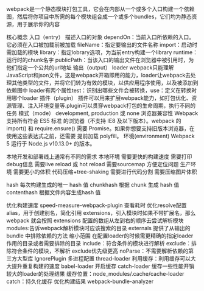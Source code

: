 webpack是一个静态模块打包工具，它会在内部从一个或多个入口构建一个依赖图，然后将你项目中所需的每个模块组合成一个或多个bundles，它们均为静态资源，用于展示你的内容

核心概念
入口（entry）
    描述入口的对象
        dependOn：当前入口所依赖的入口。它必须在入口被加载前被加载
        fileName：指定要输出的文件名称
        import：启动时需加载的模块
        library：指定lobrary选项，为当前entry构建一个library
        runtime：运行时的chunk名字
        publicPath：当该入口的输出文件在浏览器中被引用时，为他们指定一个公共的url地址
输出（output）
loader
    webpack只能理解JavaScript和json文件，这是webpack开箱即用的能力，loader让webpack去处理其他类型的文件，并将它们转为有效的模块，以供应用程序使用，以及被添加到依赖图中
    loader有两个属性test：识别出哪些文件会被转换，use：定义在转换时用哪个loader
插件（plugin）
    插件可以用来扩展webpack能力，如打包优化、资源管理、注入环境变量等.plugin可以贯穿webpack打包的生命周期，执行不同的任务
模式（mode）
    development, production 或 none
浏览器兼容性
    Webpack 支持所有符合 ES5 标准 的浏览器（不支持 IE8 及以下版本）。webpack 的 import() 和 require.ensure() 需要 Promise。如果你想要支持旧版本浏览器，在使用这些表达式之前，还需要 提前加载 polyfill。
环境(environment)
    Webpack 5 运行于 Node.js v10.13.0+ 的版本。

本地开发和部署线上通常有不同的需求
本地环境
    需要更快的构建速度
    需要打印debug信息
    需要live reload 或 hot reload
    需要sourcemap 方便定位问题
生产环境
    需要更小的体积 代码压缩+tree-shaking
    需要进行代码分割
    需要压缩图片体积

hash	每次构建生成的唯一 hash 值
chunkhash	根据 chunk 生成 hash 值
contenthash	根据文件内容生成hash 值

优化构建速度
    speed-measure-webpack-plugin 查看耗时
优化resolve配置
    alias，用于创建别名，简化引用
    extensions，引入模块时如果不带扩展名，那么 webpack 就会按照 extensions 配置的数组从左到右的顺序去尝试解析模块
    modules:告诉webpack解析模块时应该搜索的目录
externals
    提供了从输出的 bundle 中排除依赖的方法
缩小范围
    在配置loader的时候需更精确的指定loader作用的目录或者需要排除的目录
    include：符合条件的模块进行解析
    exclude：排除符合条件的模块，不解析
    exclude优先级更高
    noParse：不需要解析依赖的第三方大型库
    IgnorePlugin
    多进程配置
        thread-loader
利用缓存：利用缓存可以大大提升重复构建的速度
    babel-loader 开启缓存
    catch-loader
        缓存一些性能开销较大的loader的处理结果
        缓存位置：node_modules/.cache/cache-loader
    catch：持久化缓存
优化构建结果
    webpack-bundle-analyzer